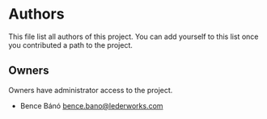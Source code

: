 <!--
Copyright (c) LederWorks
SPDX-FileCopyrightText: The terraform-provider-iactools Authors
SPDX-License-Identifier: MPL-2.0
 -->

# Authors

This file list all authors of this project. You can add yourself to this list once you contributed a path to the project.

## Owners

Owners have administrator access to the project.

- Bence Bánó <bence.bano@lederworks.com>

